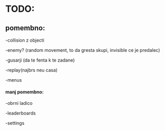 # TODO:


## pomembno: 

-collision z objecti

-enemy? (random movement, to da gresta skupi, invisible ce je predalec)

-gusarji (da te fenta k te zadane)

-replay(najbrs neu casa)

-menus


#### manj pomembno: 


-obrni ladico

-leaderboards

-settings


